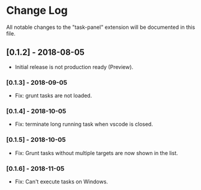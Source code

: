 # Change Log
All notable changes to the "task-panel" extension will be documented in this file.

## [0.1.2] - 2018-08-05
- Initial release is not production ready (Preview).

### [0.1.3] - 2018-09-05

- Fix: grunt tasks are not loaded.

### [0.1.4] - 2018-10-05

- Fix: terminate long running task when vscode is closed.

### [0.1.5] - 2018-10-05

- Fix: Grunt tasks without multiple targets are now shown in the list.

### [0.1.6] - 2018-11-05

- Fix: Can't execute tasks on Windows.